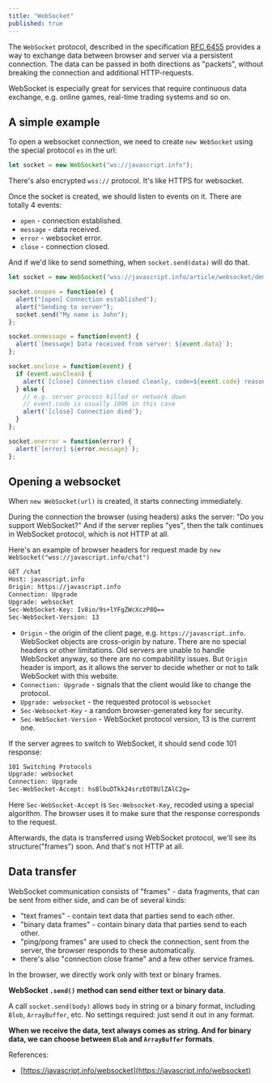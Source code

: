 ```yaml
---
title: "WebSocket"
published: true
---
```


The `WebSocket` protocol, described in the specification [RFC
6455](https://tools.ietf.org/html/rfc6455) provides a way to exchange data between browser
and server via a persistent connection. The data can be passed in both directions as
"packets", without breaking the connection and additional HTTP-requests.

WebSocket is especially great for services that require continuous data exchange, e.g.
online games, real-time trading systems and so on.

## A simple example

To open a websocket connection, we need to create `new WebSocket` using the special
protocol `es` in the url:

```javascript
let socket = new WebSocket("ws://javascript.info");
```

There's also encrypted `wss://` protocol. It's like HTTPS for websocket.

Once the socket is created, we should listen to events on it. There are totally 4 events:

- `open` - connection established.
- `message` - data received.
- `error` - websocket error.
- `close` - connection closed.

And if we'd like to send something, when `socket.send(data)` will do that.

```javascript
let socket = new WebSocket("wss://javascript.info/article/websocket/demo/hello");

socket.onopen = function(e) {
  alert("[open] Connection established");
  alert("Sending to server");
  socket.send("My name is John");
};

socket.onmessage = function(event) {
  alert(`[message] Data received from server: ${event.data}`);
};

socket.onclose = function(event) {
  if (event.wasClean) {
    alert(`[close] Connection closed cleanly, code=${event.code} reason=${event.reason}`);
  } else {
    // e.g. server process killed or network down
    // event.code is usually 1006 in this case
    alert('[close] Connection died');
  }
};

socket.onerror = function(error) {
  alert(`[error] ${error.message}`);
};
```

## Opening a websocket

When `new WebSocket(url)` is created, it starts connecting immediately.

During the connection the browser (using headers) asks the server: "Do you support
WebSocket?" And if the server replies "yes", then the talk continues in WebSocket
protocol, which is not HTTP at all.

Here's an example of browser headers for request made by `new
WebSocket("wss://javascript.info/chat")`

```bash
GET /chat
Host: javascript.info
Origin: https://javascript.info
Connection: Upgrade
Upgrade: websocket
Sec-WebSocket-Key: Iv8io/9s+lYFgZWcXczP8Q==
Sec-WebSocket-Version: 13
```

- `Origin` - the origin of the client page, e.g. `https://javascript.info`. WebSocket
  objects are cross-origin by nature. There are no special headers or other limitations.
  Old servers are unable to handle WebSocket anyway, so there are no compabitility issues.
  But `Origin` header is import, as it allows the server to decide whether or not to talk
  WebSocket with this website.
- `Connection: Upgrade` - signals that the client would like to change the protocol.
- `Upgrade: websocket` - the requested protocol is `websocket`
- `Sec-Websocket-Key` - a random browser-generated key for security.
- `Sec-WebSocket-Version` - WebSocket protocol version, 13 is the current one.

If the server agrees to switch to WebSocket, it should send code 101 response:

```bash
101 Switching Protocols
Upgrade: websocket
Connection: Upgrade
Sec-WebSocket-Accept: hsBlbuDTkk24srzEOTBUlZAlC2g=
```

Here `Sec-WebSocket-Accept` is `Sec-Websocket-Key`, recoded using a special algorithm. The
browser uses it to make sure that the response corresponds to the request.

Afterwards, the data is transferred using WebSocket protocol, we'll see its
structure("frames") soon. And that's not HTTP at all.

## Data transfer

WebSocket communication consists of "frames" - data fragments, that can be sent from
either side, and can be of several kinds:

- "text frames" - contain text data that parties send to each other.
- "binary data frames" - contain binary data that parties send to each other.
- "ping/pong frames" are used to check the connection, sent from the server, the browser
  responds to these automatically.
- there's also "connection close frame" and a few other service frames.

In the browser, we directly work only with text or binary frames.

**WebSocket `.send()` method can send either text or binary data**.

A call `socket.send(body)` allows `body` in string or a binary format, including `Blob`,
`ArrayBuffer`, etc. No settings required: just send it out in any format.

**When we receive the data, text always comes as string. And for binary data, we can
choose between `Blob` and `ArrayBuffer` formats**.

References:

- [https://javascript.info/websocket](https://javascript.info/websocket)
